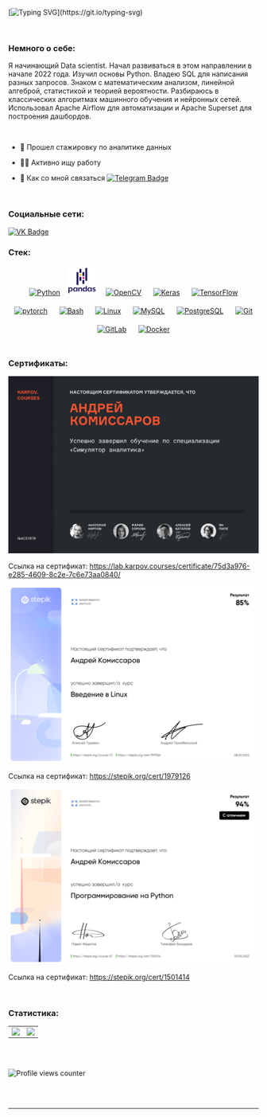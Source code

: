 [![Typing SVG](https://readme-typing-svg.demolab.com/?lines=Привет,+меня+зовут+Андрей!)](https://git.io/typing-svg)

 <!-- <a href="https://github.com/DypuJIko" target="_blank">
<img src=https://img.shields.io/badge/github-%2324292e.svg?&style=for-the-badge&logo=github&logoColor=white alt=github style="margin-bottom: 5px;" />
</a> -->
<!-- <a href="https://ru.stackoverflow.com/users/529307/komissarov-andrey" target="_blank">
<img src=https://img.shields.io/badge/stackoverflow-%23F28032.svg?&style=for-the-badge&logo=stackoverflow&logoColor=white alt=stackoverflow style="margin-bottom: 5px;" />
</a> -->

<br/>

### Немного о себе:  
Я начинающий Data scientist. Начал развиваться в этом направлении в начале 2022 года. Изучил основы Python. Владею SQL для написания разных запросов. Знаком с математическим анализом, линейной алгеброй, статистикой и теорией вероятности.
Разбираюсь в классических алгоритмах машинного обучения и нейронных сетей. Использовал Apache Airflow для автоматизации и Apache Superset для построения дашбордов.
  
<br/>
  
- 🏁 Прошел стажировку по аналитике данных  
  
- 👨‍💼 Активно ищу работу  
 
- 💬 Как со мной связаться [![Telegram Badge](https://img.shields.io/badge/-andreykomissarov-blue?style=flat&logo=Telegram&logoColor=white)](https://t.me/andreykomissarov69)

<br/>

### Социальные сети:

<a href="https://vk.com/id7028710" target="_blank">
<img src="https://cdn-icons-png.flaticon.com/512/145/145813.png" width="40" height="40" alt="VK Badge"/>
</a>
 
<br/>

### Стек:  
<div align="center">  
<a href="https://www.python.org/" target="_blank"><img style="margin: 10px" src="https://profilinator.rishav.dev/skills-assets/python-original.svg" alt="Python" height="50" /></a>
<img src="https://github.com/devicons/devicon/blob/master/icons/pandas/pandas-original-wordmark.svg" title="git" alt="git" width="60" height="60"/>&nbsp  
<a href="https://opencv.org/" target="_blank"><img style="margin: 10px" src="https://profilinator.rishav.dev/skills-assets/opencv-icon.svg" alt="OpenCV" height="50" /></a>
<a href="https://keras.io/" target="_blank"><img style="margin: 10px" src="https://profilinator.rishav.dev/skills-assets/keras.png" alt="Keras" height="50" /></a>
<a href="https://www.tensorflow.org/" target="_blank"><img style="margin: 10px" src="https://profilinator.rishav.dev/skills-assets/tensorflow-icon.svg" alt="TensorFlow" height="50" /></a>
<a href="https://pytorch.org/" target="_blank"><img style="margin: 10px" src="https://profilinator.rishav.dev/skills-assets/pytorch-icon.svg" alt="pytorch" height="50" /></a>   
<a href="https://www.gnu.org/software/bash/" target="_blank"><img style="margin: 10px" src="https://profilinator.rishav.dev/skills-assets/gnu_bash-icon.svg" alt="Bash" height="50" /></a>  
<a href="https://www.linux.org/" target="_blank"><img style="margin: 10px" src="https://profilinator.rishav.dev/skills-assets/linux-original.svg" alt="Linux" height="50" /></a>  
<a href="https://www.mysql.com/" target="_blank"><img style="margin: 10px" src="https://profilinator.rishav.dev/skills-assets/mysql-original-wordmark.svg" alt="MySQL" height="50" /></a> 
<a href="https://www.postgresql.org/" target="_blank"><img style="margin: 10px" src="https://profilinator.rishav.dev/skills-assets/postgresql-original-wordmark.svg" alt="PostgreSQL" height="50" /></a>  
<a href="https://github.com/" target="_blank"><img style="margin: 10px" src="https://profilinator.rishav.dev/skills-assets/git-scm-icon.svg" alt="Git" height="50" /></a>  
<a href="https://about.gitlab.com/" target="_blank"><img style="margin: 10px" src="https://profilinator.rishav.dev/skills-assets/gitlab.svg" alt="GitLab" height="60" /></a> 
<a href="https://www.docker.com/" target="_blank"><img style="margin: 10px" src="https://profilinator.rishav.dev/skills-assets/docker-original-wordmark.svg" alt="Docker" height="50" /></a>  
</div>  

<br/>  

### Сертификаты:

![Analyst](https://github.com/DypuJIko/DypuJIko/blob/main/karpov-courses.png)

Ссылка на сертификат: https://lab.karpov.courses/certificate/75d3a976-e285-4609-8c2e-7c6e73aa0840/

![Linux](https://github.com/DypuJIko/DypuJIko/blob/main/certificate-linux.png)

Ссылка на сертификат: https://stepik.org/cert/1979126

![Python](https://github.com/DypuJIko/DypuJIko/blob/main/certificate-python.png)

Ссылка на сертификат: https://stepik.org/cert/1501414

<br/>

### Статистика:  
<table><tr><td valign="top" width="50%">

<img src="https://github-readme-stats.vercel.app/api?username=DypuJIko&show_icons=true&count_private=true&hide_border=true" align="left" style="width: 100%" />

</td><td valign="top" width="50%">

<img src="https://github-readme-stats.vercel.app/api/top-langs/?username=DypuJIko&hide_border=true&layout=compact" align="left" style="width: 100%" />

</td></tr></table>  

<br/>  

  

<br/>  

![Profile views counter](https://komarev.com/ghpvc/?username=DypuJIko&&style=flat-square)  
  

<br/>  


<br />

----
